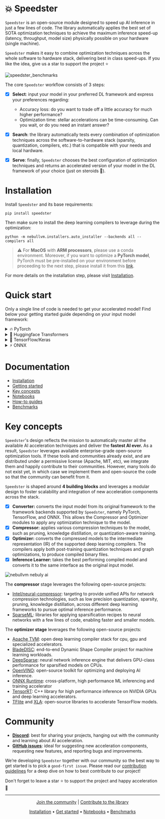 # 💥 Speedster

`Speedster` is an open-source module designed to speed up AI inference in just a few lines of code. The library automatically applies the best set of SOTA optimization techniques to achieve the maximum inference speed-up (latency, throughput, model size) physically possible on your hardware (single machine).

`Speedster` makes it easy to combine optimization techniques across the whole software to hardware stack, delivering best in class speed-ups. If you like the idea, give us a star to support the project ⭐

![speedster_benchmarks](https://user-images.githubusercontent.com/42771598/212486740-431328f3-f1e5-47bf-b6c9-b6629399ad09.png)

The core `Speedster` workflow consists of 3 steps:


- [x]  **Select**: input your model in your preferred DL framework and express your preferences regarding:
    - Accuracy loss: do you want to trade off a little accuracy for much higher performance?
    - Optimization time: stellar accelerations can be time-consuming. Can you wait, or do you need an instant answer?
- [x]  **Search**: the library automatically tests every combination of optimization techniques across the software-to-hardware stack (sparsity, quantization, compilers, etc.) that is compatible with your needs and local hardware.
- [x]  **Serve**: finally, `Speedster` chooses the best configuration of optimization techniques and returns an accelerated version of your model in the DL framework of your choice (just on steroids 🚀).


# Installation

Install `Speedster` and its base requirements:
```
pip install speedster
```

Then make sure to install the deep learning compilers to leverage during the optimization:
```
python -m nebullvm.installers.auto_installer --backends all --compilers all
```
> :warning: For **MacOS** with **ARM processors**, please use a conda environment.
> Moreover, if you want to optimize a **PyTorch model**, PyTorch must be pre-installed 
> on your environment before proceeding to the next step, please install it from this 
> [link](https://pytorch.org/get-started/locally/).

For more details on the installation step, please visit [Installation](https://docs.nebuly.com/modules/speedster/installation).


# Quick start

Only a single line of code is needed to get your accelerated model! Find below your getting started guide depending on your input model framework:

<details>
<summary>🔥 PyTorch </summary>
    
In this section, we will learn about the 4 main steps needed to optimize PyTorch models:

1) Input your model and data
2) Run the optimization
3) Save your optimized model 
4) Load and run your optimized model in production

```python
import torch
import torchvision.models as models
from speedster import optimize_model

#1 Provide input model and data (we support PyTorch Dataloaders and custom input, see the docs to learn more)
model = models.resnet50()  
input_data = [((torch.randn(1, 3, 256, 256), ), torch.tensor([0])) for _ in range(100)]

#2 Run Speedster optimization
optimized_model = optimize_model(
  model, input_data=input_data, optimization_time="constrained"
)

#3 Save the optimized model
optimized_model.save("model_save_path")
```

After the optimization, you can start using your accelerated model in the DL framework of your choice (just on steroids 🚀).

```python
#4 Load and run your PyTorch accelerated model in production
from nebullvm.operations.inference_learners.base import LearnerMetadata

optimized_model = LearnerMetadata.read("model_save_path").load_model("model_save_path")

output = optimized_model(input_sample)
```
For more details, please visit [Getting Started](https://docs.nebuly.com/modules/speedster/getting-started) and [How-to guides](https://docs.nebuly.com/modules/speedster/how-to-guides).
    
</details>
<details>
<summary>🤗 Huggingface Transformers </summary>
    
In this section, we will learn about the 4 main steps needed to optimize 🤗 Huggingface Transformer models:

1) Input your model and data
2) Run the optimization
3) Save your optimized model 
4) Load and run your optimized model in production

```python
from transformers import AlbertModel, AlbertTokenizer
from speedster import optimize_model

#1a. Provide input model: Load Albert as example
model = AlbertModel.from_pretrained("albert-base-v1")
tokenizer = AlbertTokenizer.from_pretrained("albert-base-v1")

#1b. Dictionary input format (also string format is accepted, see the docs to learn more)
text = "This is an example text for the huggingface model."
input_dict = tokenizer(text, return_tensors="pt")
input_data = [input_dict for _ in range(100)]

#2 Run Speedster optimization (if input data is in string format, also the tokenizer 
# should be given as input argument, see the docs to learn more)
optimized_model = optimize_model(
  model, input_data=input_data, optimization_time="constrained"
)

#3 Save the optimized model
optimized_model.save("model_save_path")
```

After the optimization, you can start using your accelerated model in the DL framework of your choice (just on steroids 🚀).

```python
#4 Load and run your Huggingface accelerated model in production
from nebullvm.operations.inference_learners.base import LearnerMetadata

optimized_model = LearnerMetadata.read("model_save_path").load_model("model_save_path")

output = optimized_model(input_sample)
```
For more details, please visit [Getting Started](https://docs.nebuly.com/modules/speedster/getting-started) and [How-to guides](https://docs.nebuly.com/modules/speedster/how-to-guides).
    
</details>
<details>
    
<summary>🌊 TensorFlow/Keras </summary>
    
In this section, we will learn about the 4 main steps needed to optimize TensorFlow/Keras models:

1) Input your model and data
2) Run the optimization
3) Save your optimized model 
4) Load and run your optimized model in production

```python
import tensorflow as tf
from tensorflow.keras.applications.resnet50 import ResNet50
from speedster import optimize_model

#1 Provide input model and data (we support Keras dataset and custom input, see the docs to learn more)
model = ResNet50() 
input_data = [((tf.random.normal([1, 224, 224, 3]),), tf.constant([0])) for _ in range(100)]

#2 Run Speedster optimization
optimized_model = optimize_model(
  model, input_data=input_data, optimization_time="constrained"
)

#3 Save the optimized model
optimized_model.save("model_save_path")
```

After the optimization, you can start using your accelerated model in the DL framework of your choice (just on steroids 🚀).

```python
#4 Load and run your TensorFlow accelerated model in production
from nebullvm.operations.inference_learners.base import LearnerMetadata

optimized_model = LearnerMetadata.read("model_save_path").load_model("model_save_path")

output = optimized_model(input_sample)
```
For more details, please visit [Getting Started](https://docs.nebuly.com/modules/speedster/getting-started) and [How-to guides](https://docs.nebuly.com/modules/speedster/how-to-guides).

</details>
<details>
    
<summary> ⚡ ONNX </summary>

In this section, we will learn about the 4 main steps needed to optimize TensorFlow/Keras models:

1) Input your model and data
2) Run the optimization
3) Save your optimized model 
4) Load and run your optimized model in production

```python
import numpy as np
from speedster import optimize_model

#1 Provide input model and data
# Model was downloaded from here: 
# https://github.com/onnx/models/tree/main/vision/classification/resnet
model = "resnet50-v1-12.onnx" 
input_data = [((np.random.randn(1, 3, 224, 224).astype(np.float32), ), np.array([0])) for _ in range(100)]

#2 Run Speedster optimization
optimized_model = optimize_model(
  model, input_data=input_data, optimization_time="constrained"
)

#3 Save the optimized model
optimized_model.save("model_save_path")
```

After the optimization, you can start using your accelerated model in the DL framework of your choice (just on steroids 🚀).

```python
#4 Load and run your ONNX accelerated model in production
from nebullvm.operations.inference_learners.base import LearnerMetadata

optimized_model = LearnerMetadata.read("model_save_path").load_model("model_save_path")

output = optimized_model(input_sample)
```
For more details, please visit [Getting Started](https://docs.nebuly.com/modules/speedster/getting-started) and [How-to guides](https://docs.nebuly.com/modules/speedster/how-to-guides).
    
</details>

# **Documentation**

- [Installation](https://docs.nebuly.com/modules/speedster/installation)
- [Getting started](https://docs.nebuly.com/modules/speedster/getting-started)
- [Key concepts](https://docs.nebuly.com/modules/speedster/key-concepts)
- [Notebooks](https://github.com/nebuly-ai/nebullvm/tree/main/notebooks)
- [How-to guides](https://docs.nebuly.com/modules/speedster/how-to-guides)
- [Benchmarks](https://docs.nebuly.com/modules/speedster/benchmarks)


# **Key concepts**

`Speedster`'s design reflects the mission to automatically master all the available AI acceleration techniques and deliver the **fastest AI ever.** As a result, `Speedster` leverages available enterprise-grade open-source optimization tools. If these tools and  communities already exist, and are distributed under a permissive license (Apache, MIT, etc), we integrate them and happily contribute to their communities. However, many tools do not exist yet, in which case we implement them and open-source the code so that the community can benefit from it.

`Speedster` is shaped around **4 building blocks** and leverages a modular design to foster scalability and integration of new acceleration components across the stack.

- [x]  **Converter:** converts the input model from its original framework to the framework backends supported by `Speedster`, namely PyTorch, TensorFlow, and ONNX. This allows the Compressor and Optimizer modules to apply any optimization technique to the model.
- [x]  **Compressor:** applies various compression techniques to the model, such as pruning, knowledge distillation, or quantization-aware training.
- [x]  **Optimizer:** converts the compressed models to the intermediate representation (IR) of the supported deep learning compilers. The compilers apply both post-training quantization techniques and graph optimizations, to produce compiled binary files.
- [x]  **Inference Learner:** takes the best performing compiled model and converts it to the same interface as the original input model.

![nebullvm nebuly ai](https://user-images.githubusercontent.com/100476561/180975206-3a3a1f80-afc6-42b0-9953-4b8426c09b62.png)

The **compressor** stage leverages the following open-source projects:

- [Intel/neural-compressor](https://github.com/intel/neural-compressor): targeting to provide unified APIs for network compression technologies, such as low precision quantization, sparsity, pruning, knowledge distillation, across different deep learning frameworks to pursue optimal inference performance.
- [SparseML](https://github.com/neuralmagic/sparseml): libraries for applying sparsification recipes to neural networks with a few lines of code, enabling faster and smaller models.

The **optimizer stage** leverages the following open-source projects:

- [Apache TVM](https://github.com/apache/tvm): open deep learning compiler stack for cpu, gpu and specialized accelerators.
- [BladeDISC](https://github.com/alibaba/BladeDISC): end-to-end Dynamic Shape Compiler project for machine learning workloads.
- [DeepSparse](https://github.com/neuralmagic/deepsparse): neural network inference engine that delivers GPU-class performance for sparsified models on CPUs.
- [OpenVINO](https://github.com/openvinotoolkit/openvino): open-source toolkit for optimizing and deploying AI inference.
- [ONNX Runtime](https://github.com/microsoft/onnxruntime): cross-platform, high performance ML inferencing and training accelerator
- [TensorRT](https://github.com/NVIDIA/TensorRT): C++ library for high performance inference on NVIDIA GPUs and deep learning accelerators.
- [TFlite](https://github.com/tensorflow/tflite-micro) and [XLA](https://github.com/tensorflow/tensorflow/tree/master/tensorflow/compiler/xla): open-source libraries to accelerate TensorFlow models.



# **Community**

- **[Discord](https://discord.gg/RbeQMu886J)**: best for sharing your projects, hanging out with the community and learning about AI acceleration.
- **[GitHub issues](https://github.com/nebuly-ai/nebullvm/issues)**: ideal for suggesting new acceleration components, requesting new features, and reporting bugs and improvements.

We’re developing `Speedster` together with our community so the best way to get started is to pick a `good-first issue`. Please read our [contribution guidelines](https://docs.nebuly.com/welcome/questions-and-contributions) for a deep dive on how to best contribute to our project!

Don't forget to leave a star ⭐ to support the project and happy acceleration 🚀

---

<p align="center">
  <a href="https://discord.gg/RbeQMu886J">Join the community</a> |
  <a href="https://docs.nebuly.com/welcome/questions-and-contributions">Contribute to the library</a>
</p>


<p align="center">
<a href="https://docs.nebuly.com/modules/speedster/installation">Installation</a> •
<a href="https://docs.nebuly.com/modules/speedster/getting-started">Get started</a> •
<a href="https://github.com/nebuly-ai/nebullvm/tree/main/notebooks">Notebooks</a> •
<a href="https://docs.nebuly.com/modules/speedster/benchmarks">Benchmarks</a>
</p>
